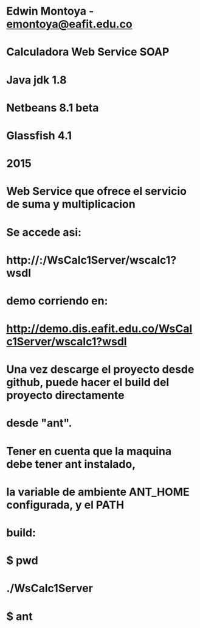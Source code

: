 # Edwin Montoya - emontoya@eafit.edu.co
# Calculadora Web Service SOAP
# Java jdk 1.8
# Netbeans 8.1 beta
# Glassfish 4.1
# 2015

# Web Service que ofrece el servicio de suma y multiplicacion
# Se accede asi:

# http://<server>:<port>/WsCalc1Server/wscalc1?wsdl

# demo corriendo en:

# http://demo.dis.eafit.edu.co/WsCalc1Server/wscalc1?wsdl

# Una vez descarge el proyecto desde github, puede hacer el build del proyecto directamente
# desde "ant".

# Tener en cuenta que la maquina debe tener ant instalado, 
# la variable de ambiente ANT_HOME configurada, y el PATH 

# build:
# $ pwd
# ./WsCalc1Server
# $ ant




